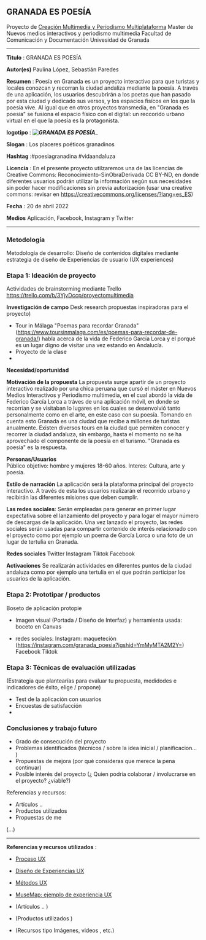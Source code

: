 ## GRANADA ES POESÍA 

Proyecto de [Creación Multimedia y Periodismo Multiplataforma](https://github.com/mgea/PeriodismoMultimedia)
Master de Nuevos medios interactivos y periodismo multimedia
Facultad de Comunicación y Documentación
Univesidad de Granada  

----

**Titulo** : GRANADA ES POESÍA

**Autor(es)** Paulina López, Sebastián Paredes

**Resumen** : Poesía en Granada es un proyecto interactivo para que turistas y locales conozcan y recorran la ciudad andaliza mediante la poesía. A través de una aplicación, los usuarios descubrirán a los poetas que han pasado por esta ciudad y dedicado sus versos, y los espacios fisícos en los que la poesía
vive. Al igual que en otros proyectos transmedia, en "Granada es poesía" se fusiona el espacio físico con el digital: un reccorido urbano virtual en el
que la poesía es la protagonista.

**logotipo** :  ___![GRANADA ES POESÍA](https://www.canva.com/design/DAE-bs958F0/view)____

**Slogan** :  Los placeres poéticos granadinos

**Hashtag** :#poesiagranadina #vidaandaluza 

**Licencia** : En el presente proyecto utilzaremos una de las licencias de Creative Commons: Reconocimiento-SinObraDerivada 
CC BY-ND, en donde diferentes usuarios podrán utilizar la información según sus necesidades sin poder hacer modificaciones sin previa autorización (usar una creative commons: revisar en https://creativecommons.org/licenses/?lang=es_ES) 

**Fecha** : 20 de abril 2022

**Medios** Aplicación, Facebook, Instagram y Twitter 

---

### Metodología

Metodología de desarrollo: Diseño de contenidos digitales mediante estrategia de diseño de Experiencias de usuario (UX experiences) 

### Etapa 1: Ideación de proyecto 

Actividades de brainstorming mediante Trello https://trello.com/b/3YjvDccp/proyectomultimedia

**Investigación de campo**   Desk research propuestas inspiradoras para el proyecto) 

* Tour in Málaga "Poemas para recordar Granada" (https://www.toursinmalaga.com/es/poemas-para-recordar-de-granada/) habla acerca de la vida de Federico García Lorca y el porqué es un lugar digno de visitar una vez estando en Andalucía.
* Proyecto de la clase 
* 


**Necesidad/oportunidad** 

**Motivación de la propuesta** 
La propuesta surge apartir de un proyecto interactivo realizado por una chica peruana que cursó el máster en Nuevos Medios Interactivos y Periodismo
multimedia, en el cual abordó la vida de Federico García Lorca a tráves de una aplicación móvil, en donde se recorrían y se visitaban lo lugares en los
cuales se desenvolvió tanto personalmente como en el arte, en este caso con su poesía.
Tomando en cuenta esto Granada es una ciudad que recibe a millones de turistas anualmente. Existen diversos tours en la ciudad que permiten conocer y
recorrer la ciudad andaluza, sin embargo, hasta el momento no se ha aprovechado el componente de la poesía en el turismo. "Granada es poesía" es la
respuesta.

**Personas/Usuarios**  
Público objetivo: hombre y mujeres 18-60 años. 
Interes: Cultura, arte y poesía.

**Estilo de narración** 
La aplicación será la plataforma principal del proyecto interactivo. A través de esta los usuarios realizarán el recorrido urbano y recibirán las
diferentes misiones que deben cumplir.

**Las redes sociales**:
Serán empleadas para generar en primer lugar expectativa sobre el lanzamiento del proyecto y para logar el mayor número de descargas de
la aplicación. Una vez lanzado el proyecto, las redes sociales serán usadas para compartir contenido de interés relacionado con el proyecto como por
ejemplo un poema de García Lorca o una foto de un lugar de tertulia en Granada.

**Redes sociales**
Twitter
Instagram
Tiktok
Facebook

**Activaciones**
Se realizarán actividades en diferentes puntos de la ciudad andaluza como por ejemplo una tertulia en el que podrán participar los usuarios de la
aplicación.

### Etapa 2: Prototipar / productos 

Boseto de aplicación protopie

* Imagen visual (Portada / Diseño de Interfaz) y herramienta usada:
boceto en Canvas

* redes sociales:
Instagram: maqueteción (https://instagram.com/granada_poesia?igshid=YmMyMTA2M2Y=)
Facebook
Tiktok


### Etapa 3: Técnicas de evaluación utilizadas

(Estrategia que plantearías para evaluar tu propuesta, medidodes e indicadores de éxito, elige / propone) 

* Test de la aplicación con usuarios
* Encuestas de satisfacción
* 

### Conclusiones y trabajo futuro


* Grado de consecución del proyecto 
* Problemas identificados  (técnicos / sobre la idea inicial / planificacion… ) 
* Propuestas de mejora (por qué consideras que merece la pena continuar)
* Posible interés del proyecto (¿ Quien podría colaborar / involucrarse en el proyecto? ¿viable?)


Referencias y recursos: 

* Artículos ..  
* Productos utilizados  
* Propuestas de me

(...)






----

**Referencias y recursos utilizados** :

* [Proceso UX](https://uxmastery.com/resources/process/)
* [Diseño de Experiencias UX](http://www.nosolousabilidad.com/articulos/uxd.htm) 
* [Métodos UX](https://mgea.github.io/UX-DIU-Checklist/index.html) 
* [MuseMap: ejemplo de experiencia UX](https://blog.prototypr.io/musemap-street-art-app-ux-case-study-9bec6a99823b) 

* (Artículos ..  )
* (Productos utilizados ) 
* (Recursos tipo Imágenes, videos , etc.) 












